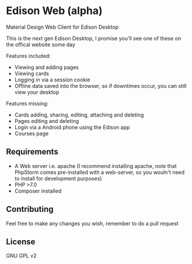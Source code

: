 # Edison Web (alpha)
Material Design Web Client for Edison Desktop

This is the next gen Edison Desktop, I promise you'll see one of these on the offical website some day

Features included:
- Viewing and adding pages
- Viewing cards
- Logging in via a session cookie
- Offline data saved into the browser, so if downtimes occur, you can still view your desktop

Features missing:
- Cards adding, sharing, editing, attaching and deleting
- Pages editing and deleting
- Login via a Android phone using the Edison app
- Courses page

## Requirements
- A Web server i.e. apache (I recommend installing apache, note that PhpStorm comes pre-installed with a web-server, so you wouln't need to install for development purposes)
- PHP >7.0
- Composer installed

## Contributing
Feel free to make any changes you wish, remember to do a pull request

## License
GNU GPL v2

